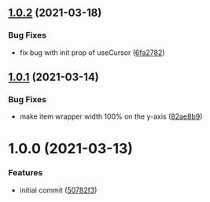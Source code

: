## [1.0.2](https://github.com/demidyuk/recycling-react-carousel/compare/v1.0.1...v1.0.2) (2021-03-18)


### Bug Fixes

* fix bug with init prop of useCursor ([6fa2782](https://github.com/demidyuk/recycling-react-carousel/commit/6fa2782f0ef28cfdbcf7da6cc81b67db67ffeaab))

## [1.0.1](https://github.com/demidyuk/recycling-react-carousel/compare/v1.0.0...v1.0.1) (2021-03-14)


### Bug Fixes

* make item wrapper width 100% on the y-axis ([82ae8b9](https://github.com/demidyuk/recycling-react-carousel/commit/82ae8b915609aef1c912e374d9a3befa37c1e18a))

# 1.0.0 (2021-03-13)


### Features

* initial commit ([50782f3](https://github.com/demidyuk/recycling-react-carousel/commit/50782f34e489d90d08b61adc5004f3c3822ac8a2))
